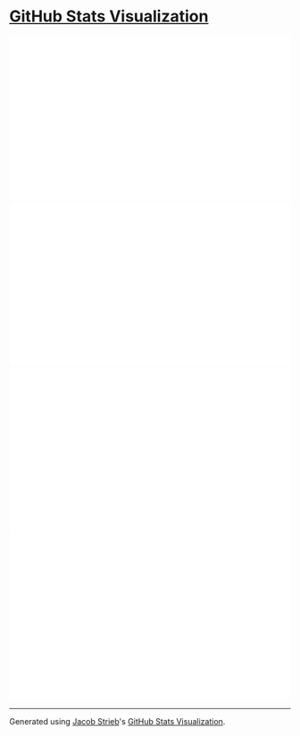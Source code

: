 # [GitHub Stats Visualization](https://github.com/ivuorinen/github-stats)

<!--
https://github.community/t/support-theme-context-for-images-in-light-vs-dark-mode/147981/84
-->
<a href="https://github.com/ivuorinen/github-stats">
<img src="https://github.com/ivuorinen/github-stats/blob/master/generated/overview.svg#gh-dark-mode-only" />
<img src="https://github.com/ivuorinen/github-stats/blob/master/generated/languages.svg#gh-dark-mode-only" />
<img src="https://github.com/ivuorinen/github-stats/blob/master/generated/overview.svg#gh-light-mode-only" />
<img src="https://github.com/ivuorinen/github-stats/blob/master/generated/languages.svg#gh-light-mode-only" />
</a>

---

Generated using [Jacob Strieb](https://github.com/jstrieb)'s [GitHub Stats Visualization](https://github.com/jstrieb/github-stats).

